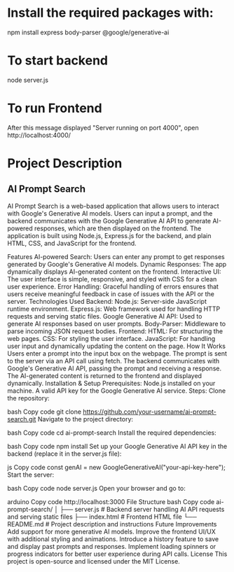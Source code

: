 # Install the required packages with:

npm install express body-parser @google/generative-ai

# To start backend

node server.js

# To run Frontend

After this message displayed "Server running on port 4000", open http://localhost:4000/

# Project Description

## AI Prompt Search

AI Prompt Search is a web-based application that allows users to interact with Google's Generative AI models. Users can input a prompt, and the backend communicates with the Google Generative AI API to generate AI-powered responses, which are then displayed on the frontend. The application is built using Node.js, Express.js for the backend, and plain HTML, CSS, and JavaScript for the frontend.

Features
AI-powered Search: Users can enter any prompt to get responses generated by Google's Generative AI models.
Dynamic Responses: The app dynamically displays AI-generated content on the frontend.
Interactive UI: The user interface is simple, responsive, and styled with CSS for a clean user experience.
Error Handling: Graceful handling of errors ensures that users receive meaningful feedback in case of issues with the API or the server.
Technologies Used
Backend:
Node.js: Server-side JavaScript runtime environment.
Express.js: Web framework used for handling HTTP requests and serving static files.
Google Generative AI API: Used to generate AI responses based on user prompts.
Body-Parser: Middleware to parse incoming JSON request bodies.
Frontend:
HTML: For structuring the web pages.
CSS: For styling the user interface.
JavaScript: For handling user input and dynamically updating the content on the page.
How It Works
Users enter a prompt into the input box on the webpage.
The prompt is sent to the server via an API call using fetch.
The backend communicates with Google's Generative AI API, passing the prompt and receiving a response.
The AI-generated content is returned to the frontend and displayed dynamically.
Installation & Setup
Prerequisites:
Node.js installed on your machine.
A valid API key for the Google Generative AI service.
Steps:
Clone the repository:

bash
Copy code
git clone https://github.com/your-username/ai-prompt-search.git
Navigate to the project directory:

bash
Copy code
cd ai-prompt-search
Install the required dependencies:

bash
Copy code
npm install
Set up your Google Generative AI API key in the backend (replace it in the server.js file):

js
Copy code
const genAI = new GoogleGenerativeAI("your-api-key-here");
Start the server:

bash
Copy code
node server.js
Open your browser and go to:

arduino
Copy code
http://localhost:3000
File Structure
bash
Copy code
ai-prompt-search/
│
├── server.js # Backend server handling AI API requests and serving static files
├── index.html # Frontend HTML file
└── README.md # Project description and instructions
Future Improvements
Add support for more generative AI models.
Improve the frontend UI/UX with additional styling and animations.
Introduce a history feature to save and display past prompts and responses.
Implement loading spinners or progress indicators for better user experience during API calls.
License
This project is open-source and licensed under the MIT License.
